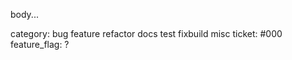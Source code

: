 <!-- 🎉🚀 Thanks for submitting a PR!
📐 Format this PR template as follows:
   - 1️⃣ PR title format (above): `package[/subpackage]: concise overview`
   - 2️⃣ PR body: Replace 'body...' with detailed description of the change.
   - 3️⃣ category: Pick one, delete the rest.
   - 4️⃣ ticket: Replace #000 with link to a GitHub issue (or 'none' if PR is trivial).
   - 5️⃣ feature_flag: Feature as per `featureset` package (or delete completely if not applicable). (One of 'alpha', 'beta', or 'stable')
🧑‍🎓 Please review our contribution guide https://github.com/ObolNetwork/charon/blob/main/docs/contributing.md
   - 📜 Sign the Contributor License Agreement (CLA) when prompted.
   - 🌱 Starting with an issue, outlining the problem and proposed solution, is highly encouraged.
   - 🐘🐁 We do trunk based development; small PRs on stable main branch.
   - 🧪 Unit tests FTW!
💀 Delete these instructions
-->
body...

category: bug feature refactor docs test fixbuild misc
ticket: #000
feature_flag: ?
